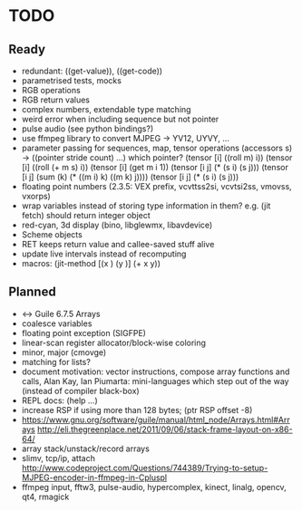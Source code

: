 # TODO

## Ready

* redundant: ((get-value)), ((get-code))
* parametrised tests, mocks
* RGB operations
* RGB return values
* complex numbers, extendable type matching
* weird error when including sequence but not pointer
* pulse audio (see python bindings?)
* use ffmpeg library to convert MJPEG -> YV12, UYVY, ...
* parameter passing for sequences, map, tensor operations
    (accessors s) -> ((pointer stride count) ...) which pointer?
    (tensor [i] ((roll m) i))
    (tensor [i] ((roll (+ m s) i))
    (tensor [i] (get m i 1))
    (tensor [i j] (* (s i) (s j)))
    (tensor [i j] (sum (k) (* ((m i) k) ((m k) j))))
    (tensor [i j] (* (s i) (s j)))
* floating point numbers (2.3.5: VEX prefix, vcvttss2si, vcvtsi2ss, vmovss, vxorps)
* wrap variables instead of storing type information in them? e.g. (jit fetch) should return integer object
* red-cyan, 3d display (bino, libglewmx, libavdevice)
* Scheme objects
* RET keeps return value and callee-saved stuff alive
* update live intervals instead of recomputing
* macros: (jit-method [(x <int>) (y <float>)] (+ x y))

## Planned

* <-> Guile 6.7.5 Arrays
* coalesce variables
* floating point exception (SIGFPE)
* linear-scan register allocator/block-wise coloring
* minor, major (cmovge)
* matching for lists?
* document motivation: vector instructions, compose array functions and calls,
  Alan Kay, Ian Piumarta: mini-languages which step out of the way (instead of compiler black-box)
* REPL docs: (help ...)
* increase RSP if using more than 128 bytes; (ptr <int> RSP offset -8)
* https://www.gnu.org/software/guile/manual/html_node/Arrays.html#Arrays
  http://eli.thegreenplace.net/2011/09/06/stack-frame-layout-on-x86-64/
* array stack/unstack/record arrays
* slimv, tcp/ip, attach
  http://www.codeproject.com/Questions/744389/Trying-to-setup-MJPEG-encoder-in-ffmpeg-in-Cpluspl
* ffmpeg input, fftw3, pulse-audio, hypercomplex, kinect, linalg, opencv, qt4, rmagick
